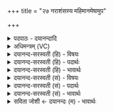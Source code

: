 +++
title = "२७ नराशंसस्य महिमानमेषामुप"

+++
<details><summary>पदपाठः - दयानन्दादि</summary>

नरा॒शꣳस॑स्य। म॒हि॒मान॑म्। ए॒षा॒म्। उप॑। स्तो॒षा॒म॒। य॒ज॒तस्य॑। य॒ज्ञैः। ये। सु॒क्रत॑व॒ इति॑ सु॒ऽक्रत॑वः। शुच॑यः। धि॒य॒न्धा इति॑ धिय॒म्ऽधाः। स्वद॑न्ति। दे॒वाः। उ॒भया॑नि। ह॒व्या। २७।
</details>

<details><summary>अधिमन्त्रम् (VC)</summary>

- विद्वान् देवता
- भार्गवो जमदग्निर्ऋषिः
- त्रिष्टुप्
- धैवतः
</details>

<details><summary>दयानन्द-सरस्वती (हि) - विषयः</summary>

फिर उसी विषय को अगले मन्त्र में कहा है ॥
</details>

<details><summary>दयानन्द-सरस्वती (हि) - पदार्थः</summary>

पदार्थान्वयभाषाः -  हे मनुष्यो ! जैसे हम लोग (ये) जो (सुक्रतवः) सुन्दर बुद्धियों और कर्मोंवाले (शुचयः) पवित्र (धियन्धाः) श्रेष्ठ धारणावती बुद्धि और कर्म को धारण करनेहारे (देवाः) विद्वान् लोग (उभयानि) दोनों शरीर और आत्मा को सुखकारी (हव्या) भोजन के योग्य पदार्थों को (स्वदन्ति) भोगते हैं। (एषाम्) इन विद्वानों के (यज्ञैः) सत्सङ्गादि रूप यज्ञों से (नराशंसस्य) मनुष्यों से प्रशंसित (यजतस्य) सङ्ग करने योग्य व्यवहार के (महिमानम्) बड़प्पन को (उप, स्तोषाम) समीप प्रशंसा करें, वैसे तुम लोग भी करो ॥२७ ॥
</details>

<details><summary>दयानन्द-सरस्वती (हि) - भावार्थः</summary>

भावार्थभाषाः -  इस मन्त्र में वाचकलुप्तोपमालङ्कार है। जो लोग स्वयं पवित्र बुद्धिमान् वेद शास्त्र के वेत्ता नहीं होते, वे दूसरों को भी विद्वान् पवित्र नहीं कर सकते। जिनके जैसे गुण, जैसे कर्म हों, उनकी धर्मात्मा लोगों को यथार्थ प्रशंसा करनी चाहिए ॥२७ ॥
</details>

<details><summary>दयानन्द-सरस्वती (सं) - विषयः</summary>

पुनस्तमेव विषयमाह ॥
</details>

<details><summary>दयानन्द-सरस्वती (सं) - पदार्थः</summary>

पदार्थान्वयभाषाः -  हे मनुष्याः ! यथा वयं ये सुक्रतवः शुचयो धियन्धा देवा उभयानि हव्या स्वदन्त्येषां यज्ञैर्नराशंसस्य यजतस्य व्यवहारस्य महिमानमुप स्तोषाम, तथा यूयमपि कुरुत ॥२७ ॥
</details>

<details><summary>दयानन्द-सरस्वती (सं) - भावार्थः</summary>

भावार्थभाषाः -  अत्र वाचकलुप्तोपमालङ्कारः। ये स्वयं शुद्धाः प्राज्ञा वेदशास्त्रविदो न भवन्ति, तेऽन्यानपि विदुषः पवित्रान् कर्त्तुं न शक्नुवन्ति। येषां यादृशानि कर्माणि स्युस्तानि धर्मात्मभिर्यथावत् प्रशंसितव्यानि ॥२७ ॥
</details>

<details><summary>सविता जोशी ← दयानन्दः (म) - भावार्थः</summary>

भावार्थभाषाः -  या मंत्रात वाचकलुप्तोपमालंकार आहे. जे लोक स्वतः पवित्र, बुद्धिमान, वेदशास्रवेत्ता नसतात ते इतरांना विद्वान व पवित्र करू शकत नाहीत. त्यामुळे ज्यांचे उत्तम गुण, कर्म असतात त्यांची धर्मात्मा लोकांनी प्रशंसा केली पाहिजे.
</details>